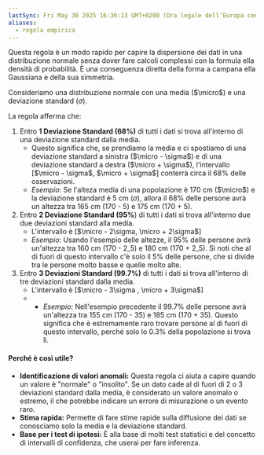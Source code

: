 ```yaml
---
lastSync: Fri May 30 2025 16:36:13 GMT+0200 (Ora legale dell’Europa centrale)
aliases:
  - regola empirica
---
```

Questa regola è un modo rapido per capire la dispersione dei dati in una distribuzione normale senza dover fare calcoli complessi con la formula ella densità di probabilità. È una conseguenza diretta della forma a campana ella Gaussiana e della sua simmetria.

Consideriamo una distribuzione normale con una media ($\micro$) e una deviazione standard ($\sigma$).

La regola afferma che:
1. Entro **1 Deviazione Standard (68%)** di tutti i dati si trova all'interno di una deviazione standard dalla media.
	- Questo significa che, se prendiamo la media e ci spostiamo di una deviazione standard a sinistra ($\micro - \sigma$) e di una deviazione standard a destra ($\micro + \sigma$), l'intervallo \[$\micro - \sigma$, $\micro + \sigma$] conterrà circa il 68% delle osservazioni.
	- *Esempio*: Se l'alteza media di una popolazione è 170 cm ($\micro$) e la deviazione standard è 5 cm ($\sigma$), allora il 68% delle persone avrà un altezza tra 165 cm (170 - 5) e 175 cm (170 + 5).
2.  Entro **2 Deviazione Standard (95%**) di tutti i dati si trova all'interno due due deviazioni standard alla media.
	- L'intervallo è \[$\micro - 2\sigma, \micro + 2\sigma$]
	- *Esempio*: Usando l'esempio delle altezze, il 95% delle persone avrà un'altezza tra 160 cm (170 - 2_5) e 180 cm (170 + 2_5). Si noti che al di fuori di questo intervallo c'è solo il 5% delle persone, che si divide tra le persone molto basse e quelle molto alte.
3. Entro **3 Deviazioni Standard (99.7%)** di tutti i dati si trova all'interno di tre deviazioni standard dalla media.
	- L'intervallo è \[$\micro - 3\sigma , \micro + 3\sigma$]
	- - _Esempio:_ Nell'esempio precedente il 99.7% delle persone avrà un'altezza tra 155 cm (170 - 35) e 185 cm (170 + 35). Questo significa che è estremamente raro trovare persone al di fuori di questo intervallo, perché solo lo 0.3% della popolazione si trova lì.

#### Perché è così utile?

- **Identificazione di valori anomali:** Questa regola ci aiuta a capire quando un valore è "normale" o "insolito". Se un dato cade al di fuori di 2 o 3 deviazioni standard dalla media, è considerato un valore anomalo o estremo, il che potrebbe indicare un errore di misurazione o un evento raro.
- **Stima rapida:** Permette di fare stime rapide sulla diffusione dei dati se conosciamo solo la media e la deviazione standard.
- **Base per i test di ipotesi:** È alla base di molti test statistici e del concetto di intervalli di confidenza, che userai per fare inferenza.